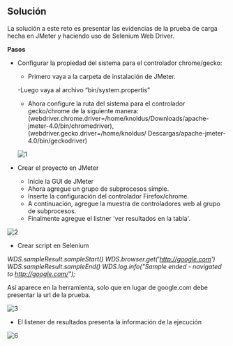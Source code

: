 ## Solución
  
La solución a este reto es presentar las evidencias de la prueba de carga hecha en JMeter y haciendo uso de Selenium Web Driver.

**Pasos**

- Configurar la propiedad del sistema para el controlador chrome/gecko:

  - Primero vaya a la carpeta de instalación de JMeter.
  
  -Luego vaya al archivo “bin/system.propertis”
  
  - Ahora configure la ruta del sistema para el controlador gecko/chrome de la siguiente manera: (webdriver.chrome.driver=/home/knoldus/Downloads/apache-jmeter-4.0/bin/chromedriver), (webdriver.gecko.driver=/home/knoldus/ Descargas/apache-jmeter-4.0/bin/geckodriver)
  
  ![1](https://user-images.githubusercontent.com/22419786/158101508-3c58a4b5-9cb3-4aa7-8523-0441c6660782.png)
  
- Crear el proyecto en JMeter

  - Inicie la GUI de JMeter
  - Ahora agregue un grupo de subprocesos simple.
  - Inserte la configuración del controlador Firefox/chrome.
  - A continuación, agregue la muestra de controladores web al grupo de subprocesos.
  - Finalmente agregue el listner 'ver resultados en la tabla'.

![2](https://user-images.githubusercontent.com/22419786/158101576-23aef2da-14d8-474a-a537-3fed540afd62.png)

- Crear script en Selenium

*WDS.sampleResult.sampleStart()
WDS.browser.get('http://google.com')
WDS.sampleResult.sampleEnd()
WDS.log.info("Sample ended - navigated to http://google.com/");*

Así aparece en la herramienta, solo que en lugar de google.com debe presentar la url de la prueba.

![3](https://user-images.githubusercontent.com/22419786/158101646-43b5fa63-6ffd-4710-bfe7-351f9493b9b8.png)

- El listener de resultados presenta la información de la ejecución

![6](https://user-images.githubusercontent.com/22419786/158101786-ee7e7480-b1da-4688-a962-edddcd16a44b.png)

